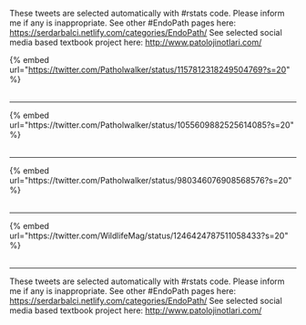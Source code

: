 

These tweets are selected automatically with #rstats code. Please inform me if any is inappropriate.
See other #EndoPath pages here: https://serdarbalci.netlify.com/categories/EndoPath/ 
See selected social media based textbook project here: http://www.patolojinotlari.com/

{% embed url="https://twitter.com/Patholwalker/status/1157812318249504769?s=20" %}<br>
<br>
<hr>
{% embed url="https://twitter.com/Patholwalker/status/1055609882525614085?s=20" %}<br>
<br>
<hr>
{% embed url="https://twitter.com/Patholwalker/status/980346076908568576?s=20" %}<br>
<br>
<hr>
{% embed url="https://twitter.com/WildlifeMag/status/1246424787511058433?s=20" %}<br>
<br>
<hr>


These tweets are selected automatically with #rstats code. Please inform me if any is inappropriate.
See other #EndoPath pages here: https://serdarbalci.netlify.com/categories/EndoPath/ 
See selected social media based textbook project here: http://www.patolojinotlari.com/
